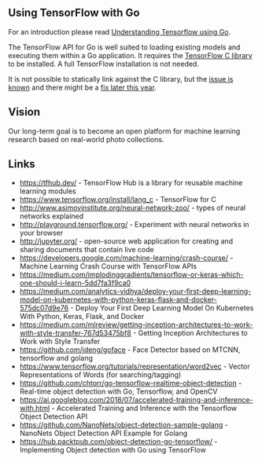 ## Using TensorFlow with Go ##

For an introduction please read [Understanding Tensorflow using Go](https://pgaleone.eu/tensorflow/go/2017/05/29/understanding-tensorflow-using-go/).

The TensorFlow API for Go is well suited to loading existing models and executing them within a Go application. It requires the [TensorFlow C library](https://www.tensorflow.org/install/lang_c) to be installed. A full TensorFlow installation is not needed.

It is not possible to statically link against the C library, but the [issue is known](https://github.com/tensorflow/tensorflow/issues/15563) and there might be a [fix later this year](https://github.com/bazelbuild/bazel/issues/1920).

## Vision ##

Our long-term goal is to become an open platform for machine learning research based on real-world photo collections.

## Links ##
- https://tfhub.dev/ - TensorFlow Hub is a library for reusable machine learning modules
- https://www.tensorflow.org/install/lang_c - TensorFlow for C
- http://www.asimovinstitute.org/neural-network-zoo/ - types of neural networks explained
- http://playground.tensorflow.org/ - Experiment with neural networks in your browser
- http://jupyter.org/ - open-source web application for creating and sharing documents that contain live code
- https://developers.google.com/machine-learning/crash-course/ - Machine Learning Crash Course with TensorFlow APIs
- https://medium.com/implodinggradients/tensorflow-or-keras-which-one-should-i-learn-5dd7fa3f9ca0
- https://medium.com/analytics-vidhya/deploy-your-first-deep-learning-model-on-kubernetes-with-python-keras-flask-and-docker-575dc07d9e76 - Deploy Your First Deep Learning Model On Kubernetes With Python, Keras, Flask, and Docker
- https://medium.com/mlreview/getting-inception-architectures-to-work-with-style-transfer-767d53475bf8 - Getting Inception Architectures to Work with Style Transfer
- https://github.com/jdeng/goface - Face Detector based on MTCNN, tensorflow and golang
- https://www.tensorflow.org/tutorials/representation/word2vec - Vector Representations of Words (for searching/tagging)
- https://github.com/chtorr/go-tensorflow-realtime-object-detection - Real-time object detection with Go, Tensorflow, and OpenCV
- https://ai.googleblog.com/2018/07/accelerated-training-and-inference-with.html - Accelerated Training and Inference with the Tensorflow Object Detection API
- https://github.com/NanoNets/object-detection-sample-golang - NanoNets Object Detection API Example for Golang
- https://hub.packtpub.com/object-detection-go-tensorflow/ - Implementing Object detection with Go using TensorFlow
